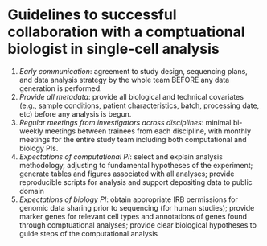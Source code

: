 # Guidelines to successful collaboration with a comptuational biologist in single-cell analysis


1. *Early communication*: agreement to study design, sequencing plans, and data analysis strategy by the whole team BEFORE any data generation is performed. 
2. *Provide all metadata*: provide all biological and technical covariates (e.g., sample conditions, patient characteristics, batch, processing date, etc) before any analysis is begun.
3. *Regular meetings from investigators across disciplines*: minimal bi-weekly meetings between trainees from each discipline, with monthly meetings for the entire study team including both computational and biology PIs.
4. *Expectations of computational PI*: select and explain analysis methodology, adjusting to fundamental hypotheses of the experiment; generate tables and figures associated with all analyses; provide reproducible scripts for analysis and support depositing data to public domain
5. *Expectations of biology PI*: obtain appropriate IRB permissions for genomic data sharing prior to sequencing (for human studies); provide marker genes for relevant cell types and annotations of genes found through comptuational analyses; provide clear biological hypotheses to guide steps of the computational analysis

